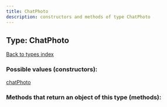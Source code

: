 ```yaml
---
title: ChatPhoto
description: constructors and methods of type ChatPhoto
---
```

## Type: ChatPhoto  
[Back to types index](index.md)



### Possible values (constructors):

[chatPhoto](../constructors/chatPhoto.md)  



### Methods that return an object of this type (methods):



